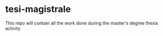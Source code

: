 # tesi-magistrale
This repo will contain all the work done during the master's degree thesis activity
